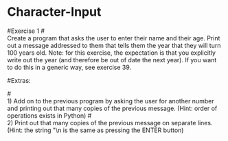 # Character-Input

#Exercise 1
#</br>Create a program that asks the user to enter their name and their age. Print out a message addressed to them that tells them the year that they will turn 100 years old. Note: for this exercise, the expectation is that you explicitly write out the year (and therefore be out of date the next year). If you want to do this in a generic way, see exercise 39.

#Extras:

#</br> 1) Add on to the previous program by asking the user for another number and printing out that many copies of the previous message. (Hint: order of operations exists in Python)
#</br> 2) Print out that many copies of the previous message on separate lines. (Hint: the string "\n is the same as pressing the ENTER button)
